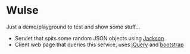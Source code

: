 Wulse
=====

Just a demo/playground to test and show some stuff...
 * Servlet that spits some random JSON objects using [Jackson](jackson.codehaus.org)
 * Client web page that queries this service, uses [jQuery](jquery.com) and [bootstrap](www.getbootstrap.com)
